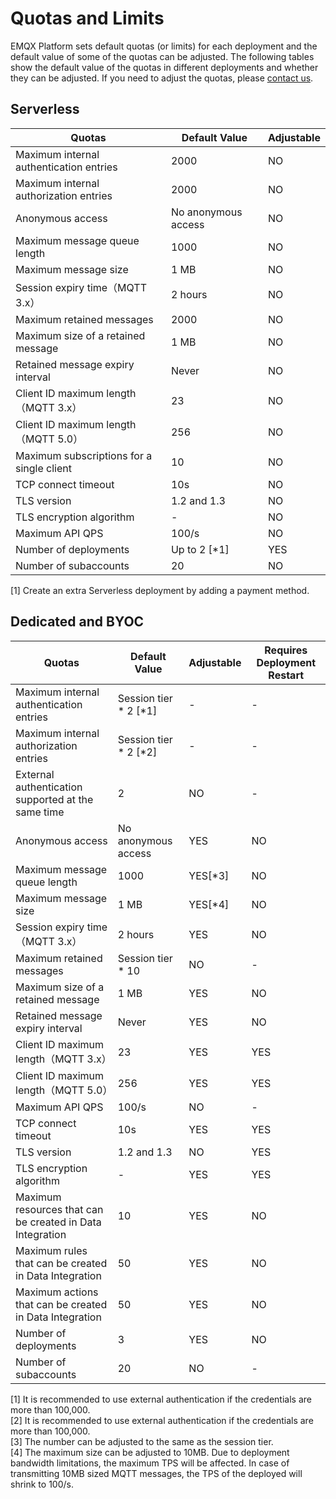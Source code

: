 # Quotas and Limits

EMQX Platform sets default quotas (or limits) for each deployment and the default value of some of the quotas can be adjusted. The following tables show the default value of the quotas in different deployments and whether they can be adjusted. If you need to adjust the quotas, please [contact us](../feature/tickets.md).

## Serverless
| Quotas                                    | **Default Value**          | **Adjustable**     |
|-------------------------------------------| ----------------------- | ------------------|
| Maximum internal authentication entries   | 2000                | NO       |
| Maximum internal authorization entries | 2000                | NO                   |
| Anonymous access     | No anonymous access      | NO                   |
| Maximum message queue length              | 1000                | NO                   |
| Maximum message size              | 1 MB                | NO                   |
| Session expiry time（MQTT 3.x）             | 2 hours                | NO                   |
| Maximum retained messages                 | 2000                | NO                   |
| Maximum size of a retained message        | 1 MB                | NO                   |
| Retained message expiry interval          | Never                | NO                   |
| Client ID maximum length（MQTT 3.x）        | 23                | NO                   |
| Client ID maximum length（MQTT 5.0）        | 256                | NO                   |
| Maximum subscriptions for a single client | 10                | NO                   |
| TCP connect timeout                       | 10s                | NO                   |
| TLS version          | 1.2 and 1.3                 | NO                   |
| TLS encryption algorithm          | -                | NO                   |
| Maximum API QPS          | 100/s                | NO                   |
| Number of deployments                     | Up to 2  [\*1]              | YES                   |
| Number of subaccounts                     | 20                | NO                   |

[1] Create an extra Serverless deployment by adding a payment method.

## Dedicated and BYOC

| **Quotas**                              | **Default Value**          | **Adjustable**           |**Requires Deployment Restart** |
|-----------------------------------------| ----------------------- | ------------------|------------------|
| Maximum internal authentication entries |  Session tier * 2 [\*1]    | -                  |-|
| Maximum internal authorization entries | Session tier * 2  [\*2]    | -                   |-|
| External authentication supported at the same time            | 2      | NO                   |-|
| Anonymous access     | No anonymous access      | YES                   |NO|
| Maximum message queue length            | 1000                | YES[\*3]                   |NO|
| Maximum message size              | 1 MB                | YES[\*4]                   |NO|
| Session expiry time（MQTT 3.x）           | 2 hours                | YES                   |NO|
| Maximum retained messages               | Session tier * 10    | NO                   |-|
| Maximum size of a retained message      | 1 MB                | YES                   |NO|
| Retained message expiry interval        | Never                | YES                   |NO|
| Client ID maximum length（MQTT 3.x）      | 23                | YES                   |YES|
| Client ID maximum length（MQTT 5.0）      | 256                | YES                   |YES|
| Maximum API QPS          | 100/s                | NO                   |-|
| TCP connect timeout                     | 10s                | YES                   |YES|
| TLS version          | 1.2 and 1.3                | NO                   |YES|
| TLS encryption algorithm          | -                | YES                |YES|
| Maximum resources that can be created in Data Integration     | 10               | YES                   |NO|
| Maximum rules that can be created in Data Integration     | 50               | YES                   |NO|
| Maximum actions that can be created in Data Integration     | 50               | YES                   |NO|
| Number of deployments                   | 3                | YES                   |NO|
| Number of subaccounts                   | 20                | NO |-|

[1] It is recommended to use external authentication if the credentials are more than 100,000.<br>
[2] It is recommended to use external authentication if the credentials are more than 100,000.<br>
[3] The number can be adjusted to the same as the session tier.<br>
[4] The maximum size can be adjusted to 10MB. Due to deployment bandwidth limitations, the maximum TPS will be affected. In case of transmitting 10MB sized MQTT messages, the TPS of the deployed will shrink to 100/s.<br>

